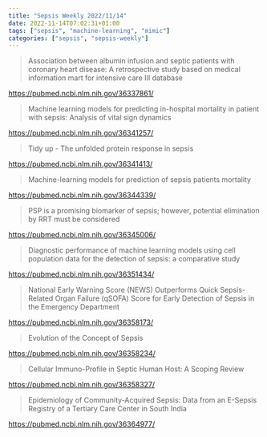 ```yaml
---
title: "Sepsis Weekly 2022/11/14"
date: 2022-11-14T07:02:31+01:00
tags: ["sepsis", "machine-learning", "mimic"]
categories: ["sepsis", "sepsis-weekly"]
---
```


> Association between albumin infusion and septic patients with coronary heart
> disease: A retrospective study based on medical information mart for
> intensive care III database

https://pubmed.ncbi.nlm.nih.gov/36337861/

> Machine learning models for predicting in-hospital mortality in patient with
> sepsis: Analysis of vital sign dynamics

https://pubmed.ncbi.nlm.nih.gov/36341257/

> Tidy up - The unfolded protein response in sepsis

https://pubmed.ncbi.nlm.nih.gov/36341413/

> Machine-learning models for prediction of sepsis patients mortality

https://pubmed.ncbi.nlm.nih.gov/36344339/

> PSP is a promising biomarker of sepsis; however, potential elimination by RRT
> must be considered

https://pubmed.ncbi.nlm.nih.gov/36345006/

> Diagnostic performance of machine learning models using cell population data
> for the detection of sepsis: a comparative study

https://pubmed.ncbi.nlm.nih.gov/36351434/

> National Early Warning Score (NEWS) Outperforms Quick Sepsis-Related Organ
> Failure (qSOFA) Score for Early Detection of Sepsis in the Emergency
> Department

https://pubmed.ncbi.nlm.nih.gov/36358173/

> Evolution of the Concept of Sepsis

https://pubmed.ncbi.nlm.nih.gov/36358234/

> Cellular Immuno-Profile in Septic Human Host: A Scoping Review

https://pubmed.ncbi.nlm.nih.gov/36358327/

> Epidemiology of Community-Acquired Sepsis: Data from an E-Sepsis Registry of
> a Tertiary Care Center in South India

https://pubmed.ncbi.nlm.nih.gov/36364977/

